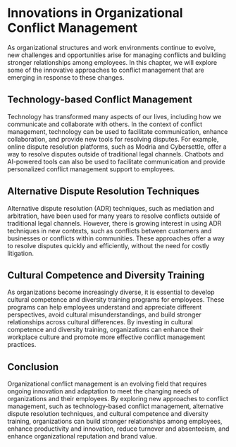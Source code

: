 # Innovations in Organizational Conflict Management

As organizational structures and work environments continue to evolve, new challenges and opportunities arise for managing conflicts and building stronger relationships among employees. In this chapter, we will explore some of the innovative approaches to conflict management that are emerging in response to these changes.

Technology-based Conflict Management
------------------------------------

Technology has transformed many aspects of our lives, including how we communicate and collaborate with others. In the context of conflict management, technology can be used to facilitate communication, enhance collaboration, and provide new tools for resolving disputes. For example, online dispute resolution platforms, such as Modria and Cybersettle, offer a way to resolve disputes outside of traditional legal channels. Chatbots and AI-powered tools can also be used to facilitate communication and provide personalized conflict management support to employees.

Alternative Dispute Resolution Techniques
-----------------------------------------

Alternative dispute resolution (ADR) techniques, such as mediation and arbitration, have been used for many years to resolve conflicts outside of traditional legal channels. However, there is growing interest in using ADR techniques in new contexts, such as conflicts between customers and businesses or conflicts within communities. These approaches offer a way to resolve disputes quickly and efficiently, without the need for costly litigation.

Cultural Competence and Diversity Training
------------------------------------------

As organizations become increasingly diverse, it is essential to develop cultural competence and diversity training programs for employees. These programs can help employees understand and appreciate different perspectives, avoid cultural misunderstandings, and build stronger relationships across cultural differences. By investing in cultural competence and diversity training, organizations can enhance their workplace culture and promote more effective conflict management practices.

Conclusion
----------

Organizational conflict management is an evolving field that requires ongoing innovation and adaptation to meet the changing needs of organizations and their employees. By exploring new approaches to conflict management, such as technology-based conflict management, alternative dispute resolution techniques, and cultural competence and diversity training, organizations can build stronger relationships among employees, enhance productivity and innovation, reduce turnover and absenteeism, and enhance organizational reputation and brand value.
